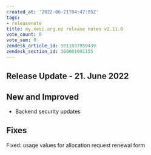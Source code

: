```yaml
---
created_at: '2022-06-21T04:47:05Z'
tags:
- releasenote
title: my.nesi.org.nz release notes v2.11.0
vote_count: 0
vote_sum: 0
zendesk_article_id: 5011837959439
zendesk_section_id: 360001091155
---
```


## Release Update - 21. June 2022

## New and Improved

-   Backend security updates

## Fixes

Fixed: usage values for allocation request renewal form
